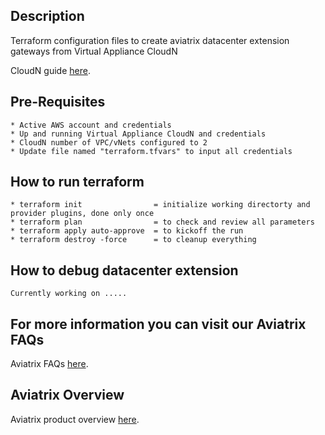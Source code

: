 Description
-----------
  Terraform configuration files to create aviatrix datacenter extension gateways from Virtual Appliance CloudN

  CloudN guide [here](http://docs.aviatrix.com/StartUpGuides/CloudN-Startup-Guide.html).

Pre-Requisites
--------------
    * Active AWS account and credentials
    * Up and running Virtual Appliance CloudN and credentials
    * CloudN number of VPC/vNets configured to 2
    * Update file named "terraform.tfvars" to input all credentials

How to run terraform
--------------------
    * terraform init                = initialize working directorty and provider plugins, done only once 
    * terraform plan                = to check and review all parameters
    * terraform apply auto-approve  = to kickoff the run
    * terraform destroy -force      = to cleanup everything 

How to debug datacenter extension
---------------------------------
    Currently working on .....

  
For more information you can visit our Aviatrix FAQs
----------------------------------------------------
   Aviatrix FAQs [here](http://docs.aviatrix.com/HowTos/FAQ.html).

Aviatrix Overview
-----------------
   Aviatrix product overview [here](http://docs.aviatrix.com/StartUpGuides/aviatrix_overview.html).

